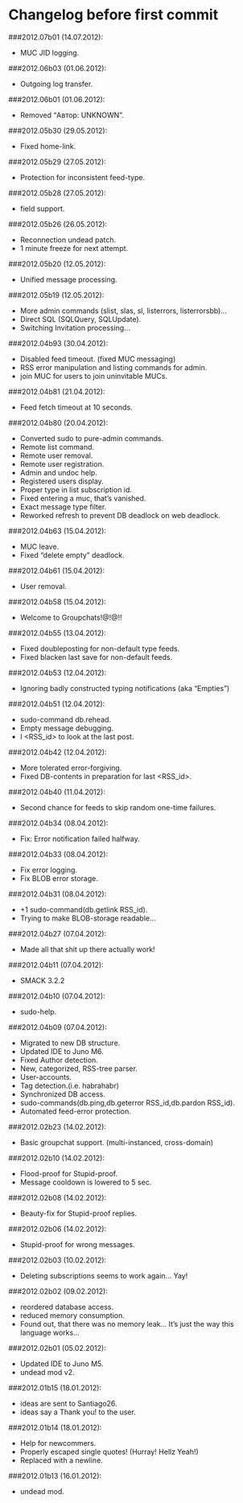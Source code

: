 # Changelog before first commit

###2012.07b01 (14.07.2012):
+ MUC JID logging.

###2012.06b03 (01.06.2012):
+ Outgoing log transfer.

###2012.06b01 (01.06.2012):
+ Removed “Автор: UNKNOWN”.

###2012.05b30 (29.05.2012):
+ Fixed home-link.

###2012.05b29 (27.05.2012):
+ Protection for inconsistent feed-type.

###2012.05b28 (27.05.2012):
+ <Updated> field support.

###2012.05b26 (26.05.2012):
+ Reconnection undead patch.
+ 1 minute freeze for next attempt.

###2012.05b20 (12.05.2012):
+ Unified message processing.

###2012.05b19 (12.05.2012):
+ More admin commands (slist, slas, sl, listerrors, listerrorsbb)...
+ Direct SQL (SQLQuery, SQLUpdate).
+ Switching Invitation processing...

###2012.04b93 (30.04.2012):
+ Disabled feed timeout. (fixed MUC messaging)
+ RSS error manipulation and listing commands for admin.
+ join MUC for users to join uninvitable MUCs.

###2012.04b81 (21.04.2012):
+ Feed fetch timeout at 10 seconds.

###2012.04b80 (20.04.2012):
+ Converted sudo to pure-admin commands.
+ Remote list command.
+ Remote user removal.
+ Remote user registration.
+ Admin and undoc help.
+ Registered users display.
+ Proper type in list subscription id.
+ Fixed entering a muc, that’s vanished.
+ Exact message type filter.
+ Reworked refresh to prevent DB deadlock on web deadlock.

###2012.04b63 (15.04.2012):
+ MUC leave.
+ Fixed “delete empty” deadlock.

###2012.04b61 (15.04.2012):
+ User removal.

###2012.04b58 (15.04.2012):
+ Welcome to Groupchats!@!@!!

###2012.04b55 (13.04.2012):
+ Fixed doubleposting for non-default type feeds.
+ Fixed blacken last save for non-default feeds.

###2012.04b53 (12.04.2012):
+ Ignoring badly constructed typing notifications (aka “Empties”)

###2012.04b51 (12.04.2012):
+ sudo-command db.rehead.
+ Empty message debugging.
+ l <RSS_id> to look at the last post.

###2012.04b42 (12.04.2012):
+ More tolerated error-forgiving.
+ Fixed DB-contents in preparation for last <RSS_id>.

###2012.04b40 (11.04.2012):
+ Second chance for feeds to skip random one-time failures.

###2012.04b34 (08.04.2012):
+ Fix: Error notification failed halfway.

###2012.04b33 (08.04.2012):
+ Fix error logging.
+ Fix BLOB error storage.

###2012.04b31 (08.04.2012):
+ +1 sudo-command(db.getlink RSS_id).
+ Trying to make BLOB-storage readable...

###2012.04b27 (07.04.2012):
+ Made all that shit up there actually work!

###2012.04b11 (07.04.2012):
+ SMACK 3.2.2

###2012.04b10 (07.04.2012):
+ sudo-help.

###2012.04b09 (07.04.2012):
+ Migrated to new DB structure.
+ Updated IDE to Juno M6.
+ Fixed Author detection.
+ New, categorized, RSS-tree parser.
+ User-accounts.
+ Tag detection.(i.e. habrahabr)
+ Synchronized DB access.
+ sudo-commands(db.ping,db.geterror RSS_id,db.pardon RSS_id).
+ Automated feed-error protection.

###2012.02b23 (14.02.2012):
+ Basic groupchat support. (multi-instanced, cross-domain)

###2012.02b10 (14.02.2012):
+ Flood-proof for Stupid-proof.
+ Message cooldown is lowered to 5 sec.

###2012.02b08 (14.02.2012):
+ Beauty-fix for Stupid-proof replies.

###2012.02b06 (14.02.2012):
+ Stupid-proof for wrong messages.

###2012.02b03 (10.02.2012):
+ Deleting subscriptions seems to work again... Yay!

###2012.02b02 (09.02.2012):
+ reordered database access.
+ reduced memory consumption.
+ Found out, that there was no memory leak... It’s just the way this language works...

###2012.02b01 (05.02.2012):
+ Updated IDE to Juno M5.
+ undead mod v2.

###2012.01b15 (18.01.2012):
+ ideas are sent to Santiago26.
+ ideas say a Thank you! to the user.

###2012.01b14 (18.01.2012):
+ Help for newcommers.
+ Properly escaped single quotes! (Hurray! Hellz Yeah!)
+ Replaced </div> with a newline.

###2012.01b13 (16.01.2012):
+ undead mod.